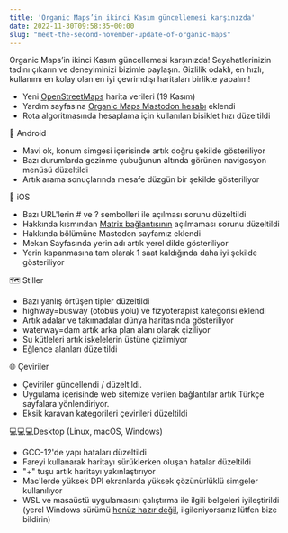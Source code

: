 ```yaml
---
title: 'Organic Maps’in ikinci Kasım güncellemesi karşınızda'
date: 2022-11-30T09:58:35+00:00
slug: "meet-the-second-november-update-of-organic-maps"
---
```


Organic Maps’in ikinci Kasım güncellemesi karşınızda! Seyahatlerinizin tadını çıkarın ve deneyiminizi bizimle paylaşın. Gizlilik odaklı, en hızlı, kullanımı en kolay olan en iyi çevrimdışı haritaları birlikte yapalım!

* Yeni [OpenStreetMaps](https://www.openstreetmap.org/) harita verileri (19 Kasım)
* Yardım sayfasına [Organic Maps Mastodon hesabı](https://fosstodon.org/@organicmaps) eklendi
* Rota algoritmasında hesaplama için kullanılan bisiklet hızı düzeltildi

🤖 Android
* Mavi ok, konum simgesi içerisinde artık doğru şekilde gösteriliyor
* Bazı durumlarda gezinme çubuğunun altında görünen navigasyon menüsü düzeltildi
* Artık arama sonuçlarında mesafe düzgün bir şekilde gösteriliyor

 iOS
* Bazı URL'lerin # ve ? sembolleri ile açılması sorunu düzeltildi
* Hakkında kısmından [Matrix bağlantısının](https://omaps.app/matrix) açılmaması sorunu düzeltildi
* Hakkında bölümüne Mastodon sayfamız eklendi
* Mekan Sayfasında yerin adı artık yerel dilde gösteriliyor
* Yerin kapanmasına tam olarak 1 saat kaldığında daha iyi şekilde gösteriliyor

🗺️ Stiller 
* Bazı yanlış örtüşen tipler düzeltildi
* highway=busway (otobüs yolu) ve fizyoterapist kategorisi eklendi
* Artık adalar ve takımadalar dünya haritasında gösteriliyor
* waterway=dam artık arka plan alanı olarak çiziliyor
* Su kütleleri artık iskelelerin üstüne çizilmiyor
* Eğlence alanları düzeltildi

🌐 Çeviriler
* Çeviriler güncellendi / düzeltildi.
* Uygulama içerisinde web sitemize verilen bağlantılar artık Türkçe sayfalara yönlendiriyor.
* Eksik karavan kategorileri çevirileri düzeltildi

💻💻💻Desktop (Linux, macOS, Windows)
* GCC-12'de yapı hataları düzeltildi
* Fareyi kullanarak haritayı sürüklerken oluşan hatalar düzeltildi
* "+" tuşu artık haritayı yakınlaştırıyor 
* Mac'lerde yüksek DPI ekranlarda yüksek çözünürlüklü simgeler kullanılıyor
* WSL ve masaüstü uygulamasını çalıştırma ile ilgili belgeleri iyileştirildi (yerel Windows sürümü [henüz hazır değil](https://github.com/organicmaps/organicmaps/tree/windows), ilgileniyorsanız lütfen bize bildirin)
